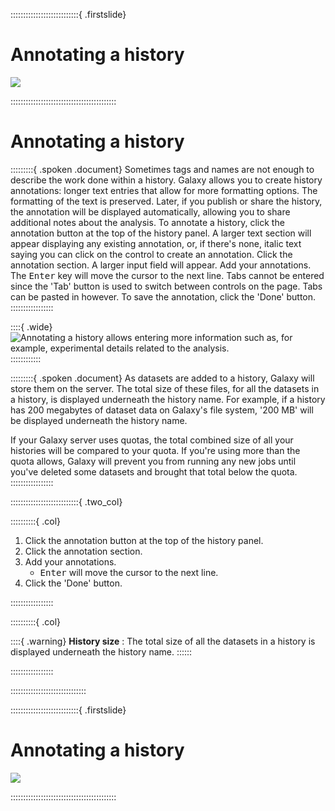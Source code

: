 

:::::::::::::::::::::::::::{ .firstslide}
# Annotating a history

![](src/Images/galaxy_logos_all.png)


::::::::::::::::::::::::::::::::::::::::::



# Annotating a history

:::::::::{ .spoken .document}
Sometimes tags and names are not enough to describe the work done within a history. Galaxy allows you to create history annotations: longer text entries that allow for more formatting options. The formatting of the text is preserved. Later, if you publish or share the history, the annotation will be displayed automatically, allowing you to share additional notes about the analysis.
To annotate a history, click the annotation button at the top of the history panel. A larger text section will appear displaying any existing annotation, or, if there's none, italic text saying you can click on the control to create an annotation. Click the annotation section. A larger input field will appear. Add your annotations. The <kbd>Enter</kbd> key will move the cursor to the next line. Tabs cannot be entered since the 'Tab' button is used to switch between controls on the page. Tabs can be pasted in however. To save the annotation, click the 'Done' button.
:::::::::::::::::

::::{ .wide}
![Annotating a history allows entering more information such as, for example, experimental details related to the analysis.](src/Images/annotations.png "Annotating a history allows entering more information such as, for example, experimental details related to the analysis")
::::::::::::


:::::::::{ .spoken .document}
As datasets are added to a history, Galaxy will store them on the server. The total size of these files, for all the datasets in a history, is displayed underneath the history name. For example, if a history has 200 megabytes of dataset data on Galaxy's file system, '200 MB' will be displayed underneath the history name.

If your Galaxy server uses quotas, the total combined size of all your histories will be compared to your quota. If you're using more than the quota allows, Galaxy will prevent you from running any new jobs until you've deleted some datasets and brought that total below the quota.
:::::::::::::::::


:::::::::::::::::::::::::::{ .two_col}

::::::::::{ .col}


1. Click the annotation button at the top of the history panel.
2. Click the annotation section.
3. Add your annotations.
   - <kbd>Enter</kbd> will move the cursor to the next line.
4. Click the 'Done' button.




:::::::::::::::::

::::::::::{ .col}

::::{ .warning}
<b>History size</b> : The total size of all the datasets in a history is displayed underneath the history name.
::::::


:::::::::::::::::


::::::::::::::::::::::::::::::


:::::::::::::::::::::::::::{ .firstslide}
# Annotating a history

![](src/Images/galaxy_logos_all.png)


::::::::::::::::::::::::::::::::::::::::::
